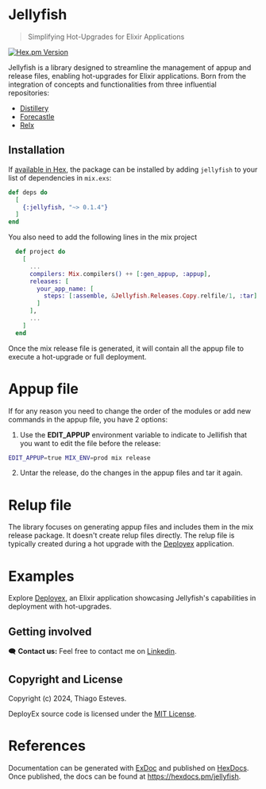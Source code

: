 # Jellyfish

> Simplifying Hot-Upgrades for Elixir Applications

[![Hex.pm Version](http://img.shields.io/hexpm/v/jellyfish.svg?style=flat)](https://hex.pm/packages/jellyfish)

Jellyfish is a library designed to streamline the management of appup and release files, enabling hot-upgrades for Elixir applications. Born from the integration of concepts and functionalities from three influential repositories:

 * [Distillery](https://github.com/bitwalker/distillery)
 * [Forecastle](https://github.com/ausimian/forecastle)
 * [Relx](https://github.com/erlware/relx/blob/main/priv/templates/install_upgrade_escript)

## Installation

If [available in Hex](https://hex.pm/docs/publish), the package can be installed
by adding `jellyfish` to your list of dependencies in `mix.exs`:

```elixir
def deps do
  [
    {:jellyfish, "~> 0.1.4"}
  ]
end
```

You also need to add the following lines in the mix project
```elixir
  def project do
    [
      ...
      compilers: Mix.compilers() ++ [:gen_appup, :appup],
      releases: [
        your_app_name: [
          steps: [:assemble, &Jellyfish.Releases.Copy.relfile/1, :tar]
        ]
      ],
      ...
    ]
  end
```

Once the mix release file is generated, it will contain all the appup file to execute a hot-upgrade or full deployment.

# Appup file

If for any reason you need to change the order of the modules or add new commands in the appup file, you have 2 options:

 1. Use the __EDIT_APPUP__ environment variable to indicate to Jellifish that you want to edit the file before the release:
```bash
EDIT_APPUP=true MIX_ENV=prod mix release
```

 2. Untar the release, do the changes in the appup files and tar it again.

# Relup file

The library focuses on generating appup files and includes them in the mix release package. It doesn't create relup files directly. The relup file is typically created during a hot upgrade with the [Deployex](https://github.com/thiagoesteves/deployex) application.

# Examples

Explore [Deployex](https://github.com/thiagoesteves/deployex), an Elixir application showcasing Jellyfish's capabilities in deployment with hot-upgrades.

## Getting involved

🗨️ **Contact us:**
Feel free to contact me on [Linkedin](https://www.linkedin.com/in/thiago-cesar-calori-esteves-972368115/).

## Copyright and License

Copyright (c) 2024, Thiago Esteves.

DeployEx source code is licensed under the [MIT License](LICENSE.md).

# References

Documentation can be generated with [ExDoc](https://github.com/elixir-lang/ex_doc)
and published on [HexDocs](https://hexdocs.pm). Once published, the docs can
be found at <https://hexdocs.pm/jellyfish>.